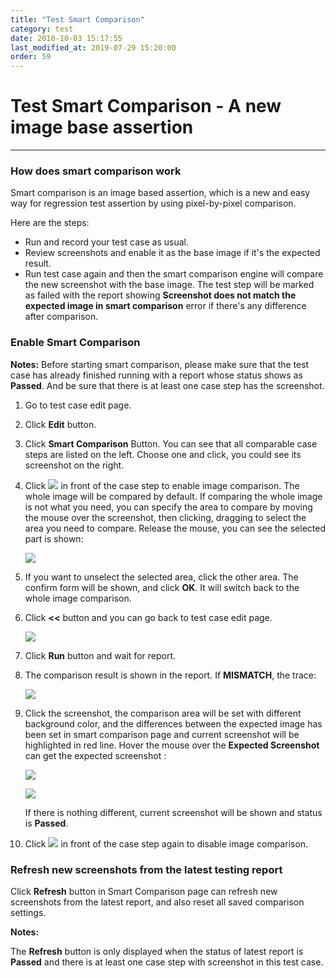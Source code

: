 ```yaml
---
title: "Test Smart Comparison"
category: test
date: 2018-10-03 15:17:55
last_modified_at: 2019-07-29 15:20:00
order: 59
---
```


# Test Smart Comparison - A new image base assertion
***
### How does smart comparison work

 Smart comparison is an image based assertion, which is a new and easy way for regression test assertion by using pixel-by-pixel comparison.

 Here are the steps:
  - Run and record your test case as usual.
  - Review screenshots and enable it as the base image if it's the expected result.
  - Run test case again and then the smart comparison engine will compare the new screenshot with the base image. The test step will be marked as failed with the report showing **Screenshot does not match the expected image in smart comparison** error if there's any difference after comparison.
    
### Enable Smart Comparison

   **Notes:**
  Before starting smart comparison, please make sure that the test case has already finished running with a report whose status shows as **Passed**. And be sure that there is at least one case step has the screenshot.

  1. Go to test case edit page.
   
  2. Click **Edit** button.
   
  3. Click **Smart Comparison** Button. You can see that all comparable case steps are listed on the left. Choose one and click, you could see its screenshot on the right.
   
  4. Click ![][toggle] in front of the case step to enable image comparison. The whole image will be compared by default. If comparing the whole image is not what you need, you can specify the area to compare by moving the mouse over the screenshot, then clicking, dragging to select the area you need to compare. Release the mouse, you can see the selected part is shown: 
  
      ![][cropped_image]
    
  5. If you want to unselect the selected area, click the other area. The confirm form will be shown, and click **OK**. It will switch back to the whole image comparison.
  
  6. Click **<<** button and you can go back to test case edit page. 
  
      ![][back_button]
  
  7. Click **Run** button and wait for report.
  
  8. The comparison result is shown in the report. If **MISMATCH**, the trace:
  
  
      ![][trace]
      
  9. Click the screenshot, the comparison area will be set with different background color, and the differences between the expected image has been set in smart comparison page and current screenshot will be highlighted in red line. Hover the mouse over the **Expected Screenshot** can get the expected screenshot :
  
  
      ![][test_result]   
      
      ![][expected_image]
      
      If there is nothing different, current screenshot will be shown and status is **Passed**. 
  
  10. Click ![][toggle_on] in front of the case step again to disable image comparison.
  
### Refresh new screenshots from the latest testing report

  Click **Refresh** button in Smart Comparison page can refresh new screenshots from the latest report, and also reset all saved comparison settings. 
  
  **Notes:**
  
  The **Refresh** button is only displayed when the status of latest report is **Passed** and there is at least one case step with screenshot in this test case.

  
[toggle]: ../images/test/test_smart_comparison_toggle.PNG
[cropped_image]: ../images/test/test_smart_comparison_cropped_image.PNG
[back_button]: ../images/test/test_smart_comparison_back_button.PNG
[trace]: ../images/test/test_smart_comparison_trace.png
[test_result]: ../images/test/test_smart_comparison_test_result.png
[expected_image]: ../images/test/test_smart_comparison_expected_image.png
[toggle_on]: ../images/test/test_smart_comparison_toggle_on.PNG

	
    